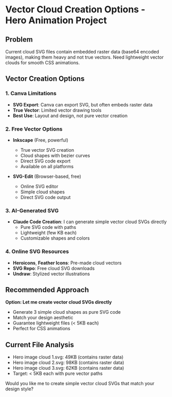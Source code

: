 # Vector Cloud Creation Options - Hero Animation Project

## Problem
Current cloud SVG files contain embedded raster data (base64 encoded images), making them heavy and not true vectors. Need lightweight vector clouds for smooth CSS animations.

## Vector Creation Options

### 1. Canva Limitations
- **SVG Export**: Canva can export SVG, but often embeds raster data
- **True Vector**: Limited vector drawing tools
- **Best Use**: Layout and design, not pure vector creation

### 2. Free Vector Options
- **Inkscape** (Free, powerful)
  - True vector SVG creation
  - Cloud shapes with bezier curves
  - Direct SVG code export
  - Available on all platforms

- **SVG-Edit** (Browser-based, free)
  - Online SVG editor
  - Simple cloud shapes
  - Direct SVG code output

### 3. AI-Generated SVG
- **Claude Code Creation**: I can generate simple vector cloud SVGs directly
  - Pure SVG code with paths
  - Lightweight (few KB each)
  - Customizable shapes and colors

### 4. Online SVG Resources
- **Heroicons**, **Feather Icons**: Pre-made cloud vectors
- **SVG Repo**: Free cloud SVG downloads
- **Undraw**: Stylized vector illustrations

## Recommended Approach
**Option: Let me create vector cloud SVGs directly**
- Generate 3 simple cloud shapes as pure SVG code
- Match your design aesthetic
- Guarantee lightweight files (< 5KB each)
- Perfect for CSS animations

## Current File Analysis
- Hero image cloud 1.svg: 49KB (contains raster data)
- Hero image cloud 2.svg: 98KB (contains raster data)  
- Hero image cloud 3.svg: 62KB (contains raster data)
- Target: < 5KB each with pure vector paths

Would you like me to create simple vector cloud SVGs that match your design style?